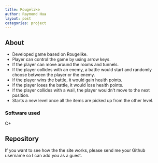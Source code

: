 ```yaml
---
title: Rougelike
author: Raymond Hua
layout: post
categories: project
---
```

## About
* Developed game based on Rougelike.
* Player can control the game by using arrow keys.
* If the player can move around the rooms and tunnels.
* If the player collides with an enemy, a battle would start and randomly choose between the player or the enemy.
* If the player wins the battle, it would gain health points.
* If the player loses the battle, it would lose health points.
* If the player collides with a wall, the player wouldn't move to the next position.
* Starts a new level once all the items are picked up from the other level.

<!-- ## Screenshots

Look up all previously marked labs using their student ID number<br>
<img src="{{ site.baseurl }}/assets/images/checkpoint/student/view_checkpoint_home.png" alt="image not found" width="50%"> -->


### Software used
C+

## Repository
If you want to see how the the site works, please send me your Github username so I can add you as a guest.
